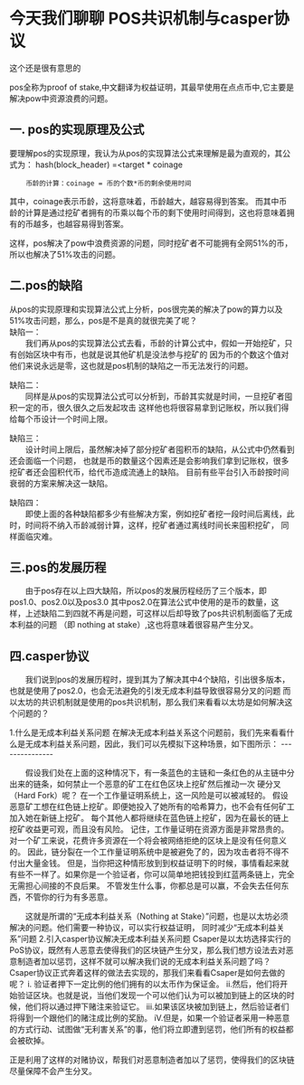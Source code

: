 # 今天我们聊聊 POS共识机制与casper协议
这个还是很有意思的

pos全称为proof of stake,中文翻译为权益证明，其最早使用在点点币中,它主要是解决pow中资源浪费的问题。
## 一. pos的实现原理及公式
要理解pos的实现原理，我认为从pos的实现算法公式来理解是最为直观的，其公式为：
   hash(block_header) =<target * coinage

        币龄的计算：coinage = 币的个数*币的剩余使用时间
       
 其中，coinage表示币龄，这将意味着，币龄越大，越容易得到答案。
而其中币龄的计算是通过挖矿者拥有的币乘以每个币的剩下使用时间得到，这也将意味着拥有的币越多，也越容易得到答案。

这样，pos解决了pow中浪费资源的问题，同时挖矿者不可能拥有全网51%的币，所以也解决了51%攻击的问题。
## 二.pos的缺陷
 从pos的实现原理和实现算法公式上分析，pos很完美的解决了pow的算力以及51%攻击问题，那么，pos是不是真的就很完美了呢？  
 缺陷一：  
　　我们再从pos的实现算法公式去看，币龄的计算公式中，假如一开始挖矿，只有创始区块中有币，也就是说其他矿机是没法参与挖矿的
因为币的个数这个值对他们来说永远是零，这也就是pos机制的缺陷之一币无法发行的问题。

缺陷二：  
　　同样是从pos的实现算法公式可以分析到，币龄其实就是时间，一旦挖矿者囤积一定的币，很久很久之后发起攻击
这样他也将很容易拿到记账权，所以我们得给每个币设计一个时间上限。

缺陷三：  
　　设计时间上限后，虽然解决掉了部分挖矿者囤积币的缺陷，从公式中仍然看到还会面临一个问题，
也就是币的数量这个因素还是会影响我们拿到记账权，很多挖矿者还会囤积代币，给代币造成流通上的缺陷。
目前有些平台引入币龄按时间衰弱的方案来解决这一缺陷。

缺陷四：  
　　即使上面的各种缺陷都多少有些解决方案，例如挖矿者挖一段时间后离线，此时，时间将不纳入币龄减弱计算，这样，挖矿者通过离线时间长来囤积挖矿，
  同样面临灾难。
        
        
## 三.pos的发展历程
　　由于pos存在以上四大缺陷，所以pos的发展历程经历了三个版本，即pos1.0、pos2.0以及pos3.0
其中pos2.0在算法公式中使用的是币的数量，这样，上述缺陷二到四就不再是问题，可这样以后却导致了pos共识机制面临了无成本利益的问题
（即 nothing at stake）,这也将意味着很容易产生分叉。

## 四.casper协议
　　我们说到pos的发展历程时，提到其为了解决其中4个缺陷，引出很多版本，也就是使用了pos2.0，也会无法避免的引发无成本利益导致很容易分叉的问题
而以太坊的共识机制就是使用的pos共识机制，那么我们来看看以太坊是如何解决这个问题的？

1.什么是无成本利益关系问题
    在解决无成本利益关系这个问题前，我们先来看看什么是无成本利益关系问题，因此，我们可以先模拟下这种场景，如下图所示：
    ---------------
    
　　假设我们处在上面的这种情况下，有一条蓝色的主链和一条红色的从主链中分出来的链条，如何禁止一个恶意的矿工在红色区块上挖矿然后推动一次
硬分叉（Hard Fork）呢？
在一个工作量证明系统上，这一风险是可以被减轻的。
        假设恶意矿工想在红色链上挖矿。即便她投入了她所有的哈希算力，也不会有任何矿工加入她在新链上挖矿。
 每个其他人都将继续在蓝色链上挖矿，因为在最长的链上挖矿收益更可观，而且没有风险。
 记住，工作量证明在资源方面是非常昂贵的。对一个矿工来说，花费许多资源在一个将会被网络拒绝的区块上是没有任何意义的。
 因此，链分裂在一个工作量证明系统中是被避免了的，因为攻击者将不得不付出大量金钱。
 但是，当你把这种情形放到到权益证明下的时候，事情看起来就有些不一样了。如果你是一个验证者，你可以简单地把钱投到红蓝两条链上，完全无需担心间接的不良后果。
 不管发生什么事，你都总是可以赢，不会失去任何东西，不管你的行为有多恶意。
    
 　　这就是所谓的“无成本利益关系（Nothing at Stake）”问题，也是以太坊必须解决的问题。他们需要一种协议，可以实行权益证明，
 同时减少“无成本利益关系”问题
 2.引入casper协议解决无成本利益关系问题
   Csaper是以太坊选择实行的PoS协议，既然有人恶意去使得我们的区块链产生分叉，那么我们想方设法去对恶意制造者加以惩罚，这样不就可以解决我们说的无成本利益关系问题了吗？
Csaper协议正式奔着这样的做法去实现的，那我们来看看Csaper是如何去做的呢？
i. 验证者押下一定比例的他们拥有的以太币作为保证金。
       ii.然后，他们将开始验证区块。也就是说，当他们发现一个可以他们认为可以被加到链上的区块的时候，他们将以通过押下赌注来验证它。
       iii.如果该区块被加到链上，然后验证者们将得到一个跟他们的赌注成比例的奖励。
        iV.但是，如果一个验证者采用一种恶意的方式行动、试图做“无利害关系”的事，他们将立即遭到惩罚，他们所有的权益都会被砍掉。
 
 正是利用了这样的对赌协议，帮我们对恶意制造者加以了惩罚，使得我们的区块链尽量保障不会产生分叉。
 
 

